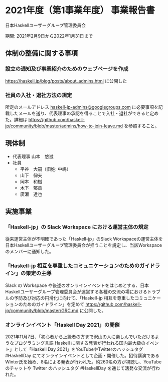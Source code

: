 # 2021年度（第1事業年度） 事業報告書

日本Haskellユーザーグループ管理委員会

期間: 2021年2月9日から2022年1月31日まで

## 体制の整備に関する事項

### 設立の通知及び事業紹介のためのウェブページを作成

<https://haskell.jp/blog/posts/about_admins.html> に公開した

### 社員の入社・退社方法の規定

所定のメールアドレス haskell-jp-admins@googlegroups.com に必要事項を記載したメールを送り、代表理事の承認を得ることで入社・退社ができると定めた。詳細は <https://github.com/haskell-jp/community/blob/master/admins/how-to-join-leave.md> を参照すること。

## 現体制

- 代表理事 山本　悠滋
- 社員
    - 平谷　大嗣（旧姓: 中嶋）
    - 山下　伸夫
    - 岡本　和樹
    - 木下　郁章
    - 廣瀬　達也

## 実施事業

### 「Haskell-jp」の Slack Workspace における運営主体の規定

従来運営主体が不明確であった「Haskell-jp」のSlack Workspaceの運営主体を日本Haskellユーザーグループ管理委員会が担うことを規定し、当該Workspaceのメンバーに通知した。

### 「Haskell-jp 相互を尊重したコミュニケーションのためのガイドライン」の策定の主導

Slack の Workspace や後述のオンラインイベントをはじめとする、日本Haskellユーザーグループ管理委員会が運営する各種の交流の場におけるトラブルの予防及び対応の円滑化に向けて、「Haskell-jp 相互を尊重したコミュニケーションのためのガイドライン」を定めて <https://github.com/haskell-jp/community/blob/master/GRC.md> に公開した。

### オンラインイベント「Haskell Day 2021」の開催

2021年11月7日、「初心者から上級者の方まで沢山の人に楽しんでいただけるようなプログラミング言語 Haskell に関する発表が行われる国内最大級のイベント」として「Haskell Day 2021」をYouTubeやTwitterのハッシュタグ #HaskellDay にてオンラインイベントとして企画・開催した。招待講演であるWinter氏を始め、8名による発表が行われた。約260名の方が視聴し、YouTube のチャットや Twitter のハッシュタグ #HaskellDay を通じて活発な交流が行われた。
